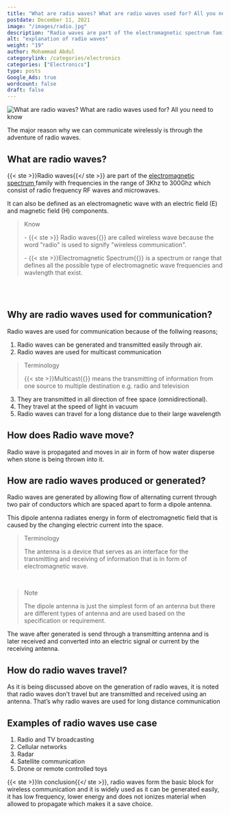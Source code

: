 ```yaml
---
title: "What are radio waves? What are radio waves used for? All you need to know"
postdate: December 11, 2021
image: "/images/radio.jpg"
description: "Radio waves are part of the electromagnetic spectrum family with frequencies in the range of 3Khz to 300Ghz which consist of radio frequency RF waves and microwaves. They are called wireless wave because the word radio is used to signify wireless communication"
alt: "explanation of radio waves"
weight: "19"
author: Mohammad Abdul
categorylink: /categories/electronics
categories: ["Electronics"]
type: posts
Google_Ads: true
wordcount: false
draft: false
---
```


<img loading="lazy" src="/images/radio.jpg" alt="What are radio waves? What are radio waves used for? All you need to know">

The major reason why we can communicate wirelessly is through the adventure of radio waves.

## What are radio waves?

{{< ste >}}Radio waves{{</ ste >}} are part of the <a class="links-to-others" target="_blank" href="https://en.m.wikipedia.org/wiki/Electromagnetic_spectrum">electromagnetic spectrum </a> family with frequencies in the range of 3Khz to 300Ghz which consist of radio frequency RF waves and microwaves.

It can also be defined as an electromagnetic wave with an electric field (E) and magnetic field (H) components.

  <blockquote class="blockquote">
   <p class="little-nugget">Know</p>
   <p class="quote-text">- {{< ste >}} Radio waves{{</ ste >}} are called wireless wave because the word "radio" is used to signify "wireless communication".

   </p>
   <p class="quote-text">
   - {{< ste >}}Electromagnetic Spectrum{{</ ste >}} is a spectrum or range that defines all the possible type of electromagnetic wave frequencies and wavlength that exist.
   </p>
   </p>
   </blockquote>

   <br>
   <br>

## Why are radio waves used for communication?

Radio waves are used for communication because of the follwing reasons;

1. Radio waves can be generated and transmitted easily through air.
2. Radio waves are used for multicast communication

<blockquote class="blockquote">
<p class="little-nugget">Terminology</p>
<p class="quote-text">{{< ste >}}Multicast{{</ ste >}} means the transmitting of information from one source to multiple destination e.g. radio and television
</p>
</blockquote>

3. They are transmitted in all direction of free space (omnidirectional).
4. They travel at the speed of light in vacuum
5. Radio waves can travel for a long distance due to their large wavelength

## How does Radio wave move?

Radio wave is propagated and moves in air in form of how water disperse when stone is being thrown into it.

## How are radio waves produced or generated?

Radio waves are generated by allowing flow of alternating current through two pair of conductors which are spaced apart to form a dipole antenna.

This dipole antenna radiates energy in form of electromagnetic field that is caused by the changing electric current into the space.

 <blockquote class="blockquote">
   <p class="little-nugget">Terminology</p>
   <p class="quote-text">The antenna is a device that serves as an interface for the transmitting and receiving of information that is in form of electromagnetic wave.
   </p>
   </blockquote>
   <br>

 <blockquote class="blockquote">
   <p class="little-nugget">Note</p>
   <p class="quote-text">The dipole antenna is just the simplest form of an antenna but there are different types of antenna and are used based on the specification or requirement.
   </p>
   </blockquote>

The wave after generated is send through a transmitting antenna and is later received and converted into an electric signal or current by the receiving antenna.

## How do radio waves travel?

As it is being discussed above on the generation of radio waves, it is noted that radio waves don’t travel but are transmitted and received using an antenna. That’s why radio waves are used for long distance communication

## Examples of radio waves use case

1. Radio and TV broadcasting
2. Cellular networks
3. Radar
4. Satellite communication
5. Drone or remote controlled toys

{{< ste >}}In conclusion{{</ ste >}}, radio waves form the basic block for wireless communication and it is widely used as it can be generated easily, it has low frequency, lower energy and does not ionizes material when allowed to propagate which makes it a save choice.
